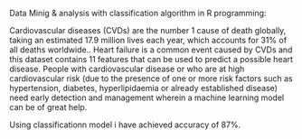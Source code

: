 Data Minig & analysis with classification algorithm in R programming:

Cardiovascular diseases (CVDs) are the number 1 cause of death globally, taking an estimated 17.9 
million lives each year, which accounts for 31% of all deaths worldwide.. Heart failure is a common
event caused by CVDs and this dataset contains 11 features that can be used to predict a possible heart disease.
People with cardiovascular disease or who are at high cardiovascular risk (due to the presence of one or more
risk factors such as hypertension, diabetes, hyperlipidaemia or already established disease) need early detection 
and management wherein a machine learning model can be of great help.


Using classificationn model i have achieved accuracy of 87%.



